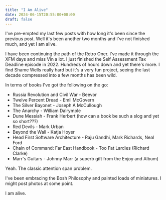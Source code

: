 ```yaml
---
title: "I Am Alive"
date: 2024-06-15T20:55:00+00:00
draft: false
---
```


I've pre-empted my last few posts with how long it's been since the previous post. Well it's been another two months and I've not finished much, and yet I am alive. 

I have been continuing the path of the Retro Oner. I've made it through the XFM days and miss Vin a lot. I just finished the Self Assessment Tax Deadline episode in 2022. Hundreds of hours down and yet there's more. I find Shame Wells really hard but it's a very fun project, seeing the last decade compressed into a few months has been wild.

In terms of books I've got the following on the go:

- Russia Revolution and Civil War - Beevor
- Twelve Percent Dread - Emil McGovern
- The Silver Bayonet - Joseph A McCullough 
- The Anarchy - William Dalrymple
- Dune Messiah - Frank Herbert (how can a book be such a slog and yet so short???)
- Red Devils - Mark Urban
- Beyond the Wall - Katja Hoyer 
- Head First Software Architecture - Raju Gandhi, Mark Richards, Neal Ford
- Chain of Command: Far East Handbook - Too Fat Lardies (Richard Clarke)
- Marr's Guitars - Johnny Marr (a superb gift from the Enjoy and Album)

Yeah. The classic attention span problem.

I've been embracing the Bosh Philosophy and painted loads of miniatures. I might post photos at some point.

I am alive.